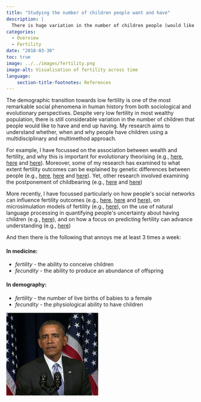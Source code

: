 ```yaml
---
title: "Studying the number of children people want and have"
description: |
  There is huge variation in the number of children people (would like to) have over time / across the globe / within countries. I try to study the determinants of this variation, including individual factors like wealth and education, genetic factors, and social influences.
categories:
  - Overview
  - Fertility
date: "2018-03-30"
toc: true
image: ../../images/fertility.png
image-alt: Visualisation of fertility across time
language: 
    section-title-footnotes: References
---
```


The demographic transition towards low fertility is one of the most remarkable social phenomena in human history from both sociological and evolutionary perspectives. Despite very low fertility in most wealthy population, there is still considerable variation in the number of children that people would like to have and end up having. My research aims to understand whether, when and why people have children using a multidisciplinary and multimethod approach. 

For example, I have focussed on the association between wealth and fertility, and why this is important for evolutionary theorising (e.g., [here](https://www.gertstulp.com/pdf/2016_Stulp%20&%20Barrett_Phil_Trans_Wealth.pdf), [here](https://link.springer.com/article/10.1007/s12110-016-9269-4) and [here](https://link.springer.com/article/10.1007/s12110-016-9272-9)). Moreover, some of my research has examined to what extent fertility outcomes can be explained by genetic differences between people (e.g., [here](https://www.frontiersin.org/articles/10.3389/fsoc.2019.00074/full), [here](https://journals.plos.org/plosone/article?id=10.1371/journal.pone.0126821) and [here](https://www.gertstulp.com/pdf/2017_Tropf_et_al_Nature%20Human%20Behaviour_Heritability.pdf)). Yet, other research involved examining the postponement of childbearing (e.g., [here](https://muse.jhu.edu/article/839240) and [here](https://www.demographic-research.org/articles/volume/43/23/))

More recently, I have focussed particularly on how people's social networks can influence fertility outcomes (e.g., [here](https://www.demographic-research.org/articles/volume/49/19), [here](https://www.mdpi.com/2076-0760/10/5/177) and [here](https://royalsocietypublishing.org/doi/10.1098/rsos.230988)), on microsimulation models of fertility (e.g., [here](https://www.gertstulp.com/research/talks/2022_oddisei)), on the use of natural language processing in quantifying people's uncertainty about having children (e.g., [here](https://www.gertstulp.com/pdf/2022_Xu.pdf)), and on how a focus on predicting fertility can advance understanding (e.g., [here](https://preferdatachallenge.nl))


And then there is the following that annoys me at least 3 times a week:

#### In medicine:

- _fertility_ - the ability to conceive children
- _fecundity_ - the ability to produce an abundance of offspring

#### In demography:

- _fertility_ - the number of live births of babies to a female
- _fecundity_ - the physiological ability to have children


![](../../images/obama.gif)

